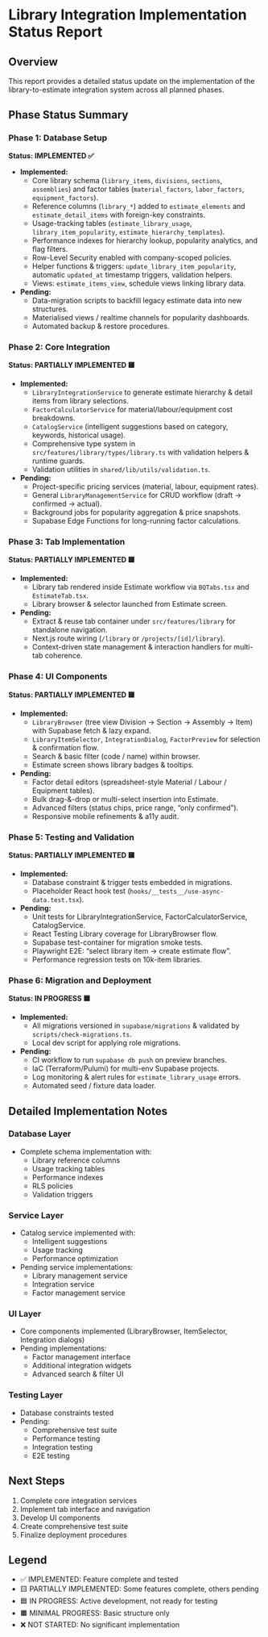 # Library Integration Implementation Status Report

## Overview
This report provides a detailed status update on the implementation of the library-to-estimate integration system across all planned phases.

## Phase Status Summary

### Phase 1: Database Setup
**Status: IMPLEMENTED ✅**
- **Implemented:**
  - Core library schema (`library_items`, `divisions`, `sections`, `assemblies`) and factor tables (`material_factors`, `labor_factors`, `equipment_factors`).
  - Reference columns (`library_*`) added to `estimate_elements` and `estimate_detail_items` with foreign-key constraints.
  - Usage-tracking tables (`estimate_library_usage`, `library_item_popularity`, `estimate_hierarchy_templates`).
  - Performance indexes for hierarchy lookup, popularity analytics, and flag filters.
  - Row-Level Security enabled with company-scoped policies.
  - Helper functions & triggers: `update_library_item_popularity`, automatic `updated_at` timestamp triggers, validation helpers.
  - Views: `estimate_items_view`, schedule views linking library data.
- **Pending:**
  - Data-migration scripts to backfill legacy estimate data into new structures.
  - Materialised views / realtime channels for popularity dashboards.
  - Automated backup & restore procedures.

### Phase 2: Core Integration
**Status: PARTIALLY IMPLEMENTED 🟨**
- **Implemented:**
  - `LibraryIntegrationService` to generate estimate hierarchy & detail items from library selections.
  - `FactorCalculatorService` for material/labour/equipment cost breakdowns.
  - `CatalogService` (intelligent suggestions based on category, keywords, historical usage).
  - Comprehensive type system in `src/features/library/types/library.ts` with validation helpers & runtime guards.
  - Validation utilities in `shared/lib/utils/validation.ts`.
- **Pending:**
  - Project-specific pricing services (material, labour, equipment rates).
  - General `LibraryManagementService` for CRUD workflow (draft → confirmed → actual).
  - Background jobs for popularity aggregation & price snapshots.
  - Supabase Edge Functions for long-running factor calculations.

### Phase 3: Tab Implementation
**Status: PARTIALLY IMPLEMENTED 🟨**
- **Implemented:**
  - Library tab rendered inside Estimate workflow via `BQTabs.tsx` and `EstimateTab.tsx`.
  - Library browser & selector launched from Estimate screen.
- **Pending:**
  - Extract & reuse tab container under `src/features/library` for standalone navigation.
  - Next.js route wiring (`/library` or `/projects/[id]/library`).
  - Context-driven state management & interaction handlers for multi-tab coherence.

### Phase 4: UI Components
**Status: PARTIALLY IMPLEMENTED 🟨**
- **Implemented:**
  - `LibraryBrowser` (tree view Division → Section → Assembly → Item) with Supabase fetch & lazy expand.
  - `LibraryItemSelector`, `IntegrationDialog`, `FactorPreview` for selection & confirmation flow.
  - Search & basic filter (code / name) within browser.
  - Estimate screen shows library badges & tooltips.
- **Pending:**
  - Factor detail editors (spreadsheet-style Material / Labour / Equipment tables).
  - Bulk drag-&-drop or multi-select insertion into Estimate.
  - Advanced filters (status chips, price range, “only confirmed”).
  - Responsive mobile refinements & a11y audit.

### Phase 5: Testing and Validation
**Status: PARTIALLY IMPLEMENTED 🟨**
- **Implemented:**
  - Database constraint & trigger tests embedded in migrations.
  - Placeholder React hook test (`hooks/__tests__/use-async-data.test.tsx`).
- **Pending:**
  - Unit tests for LibraryIntegrationService, FactorCalculatorService, CatalogService.
  - React Testing Library coverage for LibraryBrowser flow.
  - Supabase test-container for migration smoke tests.
  - Playwright E2E: “select library item → create estimate flow”.
  - Performance regression tests on 10k-item libraries.

### Phase 6: Migration and Deployment
**Status: IN PROGRESS 🟦**
- **Implemented:**
  - All migrations versioned in `supabase/migrations` & validated by `scripts/check-migrations.ts`.
  - Local dev script for applying role migrations.
- **Pending:**
  - CI workflow to run `supabase db push` on preview branches.
  - IaC (Terraform/Pulumi) for multi-env Supabase projects.
  - Log monitoring & alert rules for `estimate_library_usage` errors.
  - Automated seed / fixture data loader.

## Detailed Implementation Notes

### Database Layer
- Complete schema implementation with:
  - Library reference columns
  - Usage tracking tables
  - Performance indexes
  - RLS policies
  - Validation triggers

### Service Layer
- Catalog service implemented with:
  - Intelligent suggestions
  - Usage tracking
  - Performance optimization
- Pending service implementations:
  - Library management service
  - Integration service
  - Factor management service

### UI Layer
- Core components implemented (LibraryBrowser, ItemSelector, Integration dialogs)
- Pending implementations:
  - Factor management interface
  - Additional integration widgets
  - Advanced search & filter UI

### Testing Layer
- Database constraints tested
- Pending:
  - Comprehensive test suite
  - Performance testing
  - Integration testing
  - E2E testing

## Next Steps

1. Complete core integration services
2. Implement tab interface and navigation
3. Develop UI components
4. Create comprehensive test suite
5. Finalize deployment procedures

## Legend
- ✅ IMPLEMENTED: Feature complete and tested
- 🟨 PARTIALLY IMPLEMENTED: Some features complete, others pending
- 🟦 IN PROGRESS: Active development, not ready for testing
- 🟧 MINIMAL PROGRESS: Basic structure only
- ❌ NOT STARTED: No significant implementation 